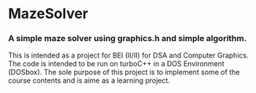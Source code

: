 # MazeSolver
### A simple maze solver using graphics.h and simple algorithm.
 This is intended as a project for BEI (II/II) for DSA and Computer Graphics. The code is intended to be run on turboC++ in a DOS Environment (DOSbox). The sole purpose of this project is to implement some of the course contents and is aime as a learning project.
